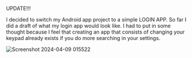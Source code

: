 UPDATE!!!

I decided to switch my Android app project to a simple LOGIN APP. So far I did a draft of what my login app would look like.
I had to put in some thought because I feel that creating an app that consists of changing your keypad already exists if you do more searching in your settings.

![Screenshot 2024-04-09 015522](https://github.com/Ajenkins20/android-outline/assets/163619876/c3cd95f6-1881-48bb-bfb5-2be0590ccfc3)

